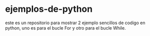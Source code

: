 # ejemplos-de-python
este es un repositorio para mostrar 2 ejemplo sencillos de codigo en python, uno es para el bucle For y otro para el bucle While.
